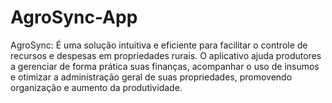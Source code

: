 # AgroSync-App
 AgroSync: É uma solução intuitiva e eficiente para facilitar o controle de recursos e despesas em propriedades rurais. O aplicativo ajuda produtores a gerenciar de forma prática suas finanças, acompanhar o uso de insumos e otimizar a administração geral de suas propriedades, promovendo organização e aumento da produtividade.
